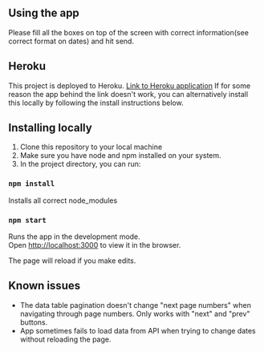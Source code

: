 ## Using the app

Please fill all the boxes on top of the screen with correct information(see correct format on dates) and hit send.

## Heroku

This project is deployed to Heroku.
[Link to Heroku application](https://masterpiece1.herokuapp.com/)
If for some reason the app behind the link doesn't work, you can alternatively install this locally by following the install instructions below.

## Installing locally

1. Clone this repository to your local machine
2. Make sure you have node and npm installed on your system.
3. In the project directory, you can run:

### `npm install`

Installs all correct node_modules

### `npm start`

Runs the app in the development mode.<br />
Open [http://localhost:3000](http://localhost:3000) to view it in the browser.

The page will reload if you make edits.<br />

## Known issues

- The data table pagination doesn't change "next page numbers" when navigating through page numbers. Only works with "next" and "prev" buttons. 
- App sometimes fails to load data from API when trying to change dates without reloading the page.
